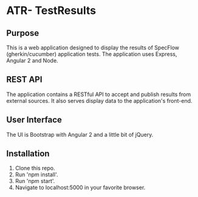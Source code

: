 # ATR- TestResults

## Purpose
This is a web application designed to display the results of SpecFlow (gherkin/cucumber) application tests. The application uses Express, Angular 2 and Node. 

## REST API
The application contains a RESTful API to accept and publish results from external sources. It also serves display data to the application's front-end.

## User Interface
The UI is Bootstrap with Angular 2 and a little bit of jQuery.

## Installation
1. Clone this repo.
2. Run 'npm install'.
3. Run 'npm start'.
4. Navigate to localhost:5000 in your favorite browser.